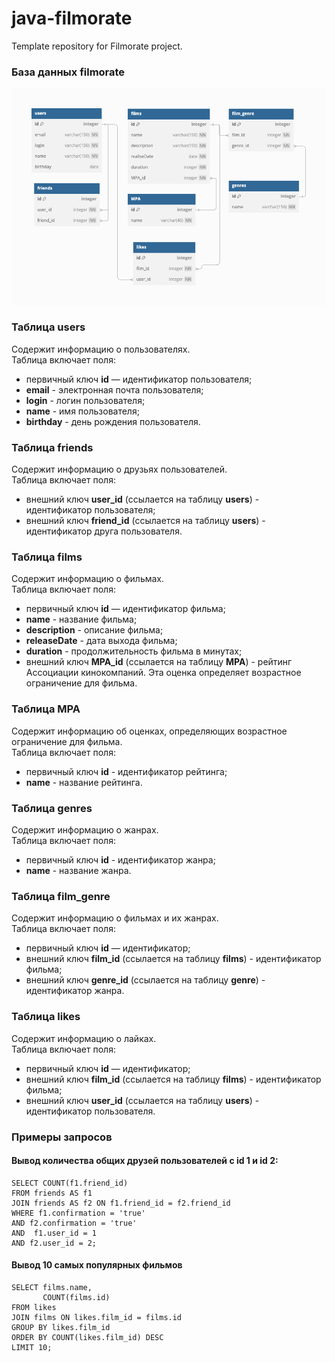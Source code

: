 # java-filmorate
Template repository for Filmorate project.

### **База данных filmorate**<br>  

![База данных filmorate](src/main/resources/images/filmorate.png)

### **Таблица users**<br>
Содержит информацию о пользователях.   
Таблица включает поля:
* первичный ключ **id** — идентификатор пользователя;  
* **email** - электронная почта пользователя;  
* **login** - логин пользователя;  
* **name** - имя пользователя;  
* **birthday** - день рождения пользователя.    

### **Таблица friends**<br>
Содержит информацию о друзьях пользователей.  
Таблица включает поля:
* внешний ключ **user_id** (ссылается на таблицу **users**) - идентификатор пользователя;  
* внешний ключ **friend_id** (ссылается на таблицу **users**) - идентификатор друга пользователя.

### **Таблица films**<br>
Содержит информацию о фильмах.  
Таблица включает поля:
* первичный ключ **id** — идентификатор фильма;  
* **name** - название фильма;  
* **description** - описание фильма;  
* **releaseDate** - дата выхода фильма;  
* **duration** - продолжительность фильма в минутах;  
* внешний ключ **MPA_id** (ссылается на таблицу **MPA**) - рейтинг Ассоциации кинокомпаний. Эта оценка определяет возрастное ограничение для фильма.    

### **Таблица MPA**<br>
Содержит информацию об оценках, определяющих возрастное ограничение для фильма.  
Таблица включает поля:
* первичный ключ **id** - идентификатор рейтинга;  
* **name** - название рейтинга.    

### **Таблица genres**<br>
Содержит информацию о жанрах.  
Таблица включает поля:
* первичный ключ **id** - идентификатор жанра;  
* **name** - название жанра.    

### **Таблица film_genre**<br>
Содержит информацию о фильмах и их жанрах.  
Таблица включает поля:
* первичный ключ **id** — идентификатор;
* внешний ключ **film_id** (ссылается на таблицу **films**) - идентификатор фильма;  
* внешний ключ **genre_id** (ссылается на таблицу **genre**) - идентификатор жанра.    

### **Таблица likes**<br>
Содержит информацию о лайках.  
Таблица включает поля:
* первичный ключ **id** — идентификатор;
* внешний ключ **film_id** (ссылается на таблицу **films**) - идентификатор фильма;  
* внешний ключ **user_id** (ссылается на таблицу **users**) - идентификатор пользователя.


### Примеры запросов
#### Вывод количества общих друзей пользователей с id 1 и id 2:  

```
SELECT COUNT(f1.friend_id)
FROM friends AS f1
JOIN friends AS f2 ON f1.friend_id = f2.friend_id
WHERE f1.confirmation = 'true' 
AND f2.confirmation = 'true' 
AND  f1.user_id = 1 
AND f2.user_id = 2;
```


#### Вывод 10 самых популярных фильмов  

```
SELECT films.name,
       COUNT(films.id)
FROM likes
JOIN films ON likes.film_id = films.id
GROUP BY likes.film_id
ORDER BY COUNT(likes.film_id) DESC
LIMIT 10;
```















